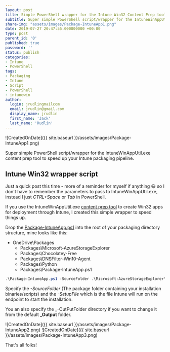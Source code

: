 ```yaml
---
layout: post
title: Simple PowerShell wrapper for the Intune Win32 Content Prep tool exe
subtitle: Super simple PowerShell script/wrapper for the IntuneWinAppUtil.exe content prep tool to speed up your Intune packaging pipeline
share-img: "assets/images/Package-IntuneApp1.png"
date: 2019-07-27 20:47:55.000000000 +00:00
type: post
parent_id: '0'
published: true
password: ''
status: publish
categories:
- Intune
- PowerShell
tags:
- Packaging
- Intune
- Script
- PowerShell
- intunewin
author:
  login: jrudlingmailcom
  email: jrudlin@gmail.com
  display_name: jrudlin
  first_name: 'Jack'
  last_name: 'Rudlin'
---
```


![CreatedOnDate]({{ site.baseurl }}/assets/images/Package-IntuneApp1.png)

Super simple PowerShell script/wrapper for the IntuneWinAppUtil.exe content prep tool to speed up your Intune packaging pipeline.

## Intune Win32 wrapper script

Just a quick post this time - more of a reminder for myself if anything :smiley: so I don't have to remember the parameters to pass to IntuneWinAppUtil.exe, instead I just _CTRL+Space_ or _Tab_ in PowerShell.

If you use the IntuneWinAppUtil.exe [content prep tool](https://github.com/Microsoft/Microsoft-Win32-Content-Prep-Tool) to create Win32 apps for deployment through Intune, I created this simple wrapper to speed things up.

Drop the [Package-IntuneApp.ps1](https://github.com/jrudlin/Intune/blob/master/Package-IntuneApp.ps1) into the root of your packaging directory structure, mine looks like this:

- OneDrive\Packages
  - Packages\Microsoft-AzureStorageExplorer
  - Packages\Chocolatey-Free
  - Packages\DNSFilter-Win10-Agent
  - Packages\Python
  - Packages\Package-IntuneApp.ps1

```powershell
.\Package-IntuneApp.ps1 -SourceFolder .\Microsoft-AzureStorageExplorer\ -SetupFile Install-AzStorageExplorer-Choco.ps1
```

Specify the _-SourceFolder_ (The package folder containing your installation binaries/scripts) and the _-SetupFile_ which is the file Intune will run on the endpoint to start the installation.

You an also specify the _-OutPutFolder directory if you want to change it from the default **_Output** folder.

![CreatedOnDate]({{ site.baseurl }}/assets/images/Package-IntuneApp2.png)
![CreatedOnDate]({{ site.baseurl }}/assets/images/Package-IntuneApp3.png)

That's all folks!